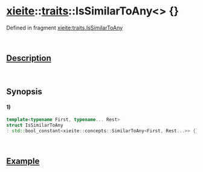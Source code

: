 # [xieite](../../xieite.md)\:\:[traits](../../traits.md)\:\:IsSimilarToAny\<\> \{\}
Defined in fragment [xieite:traits.IsSimilarToAny](../../../src/traits/is_similar_to_any.cpp)

&nbsp;

## [Description](../concepts/similar_to_any.md#Description)

&nbsp;

## Synopsis
#### 1)
```cpp
template<typename First, typename... Rest>
struct IsSimilarToAny
: std::bool_constant<xieite::concepts::SimilarToAny<First, Rest...>> {};
```

&nbsp;

## [Example](../concepts/similar_to_any.md#Example)

